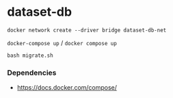 # dataset-db

`docker network create --driver bridge dataset-db-net`

`docker-compose up` / `docker compose up`

`bash migrate.sh`

### Dependencies
- https://docs.docker.com/compose/
